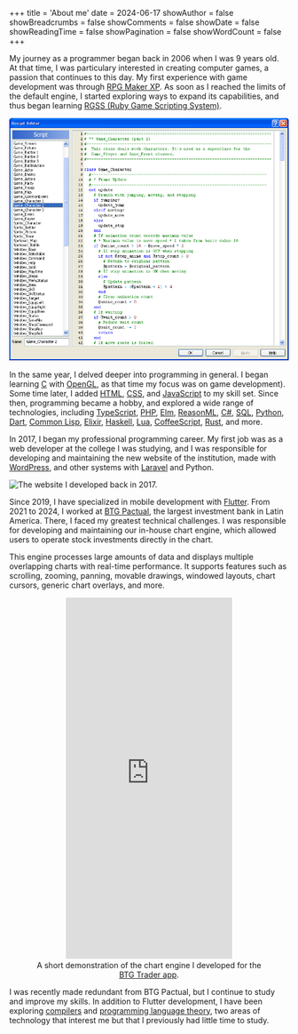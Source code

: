 +++
title = 'About me'
date = 2024-06-17
showAuthor = false
showBreadcrumbs = false
showComments = false
showDate = false
showReadingTime = false
showPagination = false
showWordCount = false
+++

My journey as a programmer began back in 2006 when I was 9 years old. At that time, I was particulary interested in creating computer games, a passion that continues to this day. My first experience with game development was through [RPG Maker XP](https://www.rpgmakerweb.com/products/rpg-maker-xp). As soon as I reached the limits of the default engine, I started exploring ways to expand its capabilities, and thus began learning [RGSS (Ruby Game Scripting System)](https://ja.wikipedia.org/wiki/RGSS).

![RPG Maker XP script editor](rpg-maker.png "The RPG Maker XP script editor, in all its glory.")

In the same year, I delved deeper into programming in general. I began learning [C](https://en.wikipedia.org/wiki/C_(programming_language)) with [OpenGL](https://en.wikipedia.org/wiki/OpenGL), as that time my focus was on game development). Some time later, I added [HTML](https://en.wikipedia.org/wiki/HTML), [CSS](https://en.wikipedia.org/wiki/CSS), and [JavaScript](https://en.wikipedia.org/wiki/JavaScript) to my skill set. Since then, programming became a hobby, and explored a wide range of technologies, including [TypeScript](https://en.wikipedia.org/wiki/TypeScript), [PHP](https://en.wikipedia.org/wiki/PHP), [Elm](https://en.wikipedia.org/wiki/Elm_(programming_language)), [ReasonML](https://en.wikipedia.org/wiki/Reason_(programming_language)), [C#](https://en.wikipedia.org/wiki/C_Sharp_(programming_language)), [SQL](https://en.wikipedia.org/wiki/SQL), [Python](https://en.wikipedia.org/wiki/Python_(programming_language)), [Dart](https://en.wikipedia.org/wiki/Dart_(programming_language)), [Common Lisp](https://en.wikipedia.org/wiki/Common_Lisp), [Elixir](https://en.wikipedia.org/wiki/Elixir_(programming_language)), [Haskell](https://en.wikipedia.org/wiki/Haskell), [Lua](https://en.wikipedia.org/wiki/Lua_(programming_language)), [CoffeeScript](https://en.wikipedia.org/wiki/CoffeeScript), [Rust](https://en.wikipedia.org/wiki/Rust_(programming_language)), and more.

In 2017, I began my professional programming career. My first job was as a web developer at the college I was studying, and I was responsible for developing and maintaining the new website of the institution, made with [WordPress](https://en.wikipedia.org/wiki/WordPress), and other systems with [Laravel](https://en.wikipedia.org/wiki/Laravel) and Python.

![The website I developed back in 2017.](unasp-br.png "You can still [access](https://unasp.br) the website I developed back then.")

Since 2019, I have specialized in mobile development with [Flutter](https://en.wikipedia.org/wiki/Flutter_(software)). From 2021 to 2024, I worked at [BTG Pactual](https://en.wikipedia.org/wiki/BTG_Pactual), the largest investment bank in Latin America. There, I faced my greatest technical challenges. I was responsible for developing and maintaining our in-house chart engine, which allowed users to operate stock investments directly in the chart.

This engine processes large amounts of data and displays multiple overlapping charts with real-time performance. It supports features such as scrolling, zooming, panning, movable drawings, windowed layouts, chart cursors, generic chart overlays, and more.

<figure style="text-align: center">
<iframe width="300" height="650" src="https://www.youtube.com/embed/rtExnXFbse4?playlist=rtExnXFbse4&disablekb=1&controls=0&autoplay=1&mute=1&color=black&fs=0&loop=1" title="YouTube video player" frameborder="0" allow="accelerometer; autoplay; clipboard-write; encrypted-media; gyroscope; picture-in-picture; web-share" referrerpolicy="strict-origin-when-cross-origin" style="margin: auto"></iframe>
<figcaption>A short demonstration of the chart engine I developed for the <a href="https://play.google.com/store/apps/details?id=com.btg.pactual.homebroker.mobile&hl=en">BTG Trader app</a>.</figcaption>
</figure>

I was recently made redundant from BTG Pactual, but I continue to study and improve my skills. In addition to Flutter development, I have been exploring [compilers](https://en.wikipedia.org/wiki/Compiler) and [programming language theory](https://en.wikipedia.org/wiki/Programming_language_theory), two areas of technology that interest me but that I previously had little time to study.

